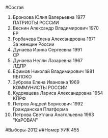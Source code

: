 #Состав
1. Бронзова Юлия Валерьевна 1977   
    ПАТРИОТЫ РОССИИ
2. Веснин Александр Владимирович 1970   
    ЕР
3. Горбачева Елена Александровна 1971   
    За женщин России
4. Дунаева Ирина Сергеевна 1991   
    СР
5. Дунаева Нелли Лазаревна 1967   
    ЛДПР
6. Ефимов Николай Владимирович 1981   
    ЯБЛОКО
7. Зуброва Елена Ивановна 1969   
    КОММУНИСТЫ РОССИИ
8. Кудрявцева Лариса Александровна 1954   
    КПРФ
9. Петров Андрей Борисович 1992   
    Гражданская Платформа
10. Петрова Светлана Анатольевна 1963   
    "КаРОВАЧ"

#Выборы-2012
##Номер УИК
455